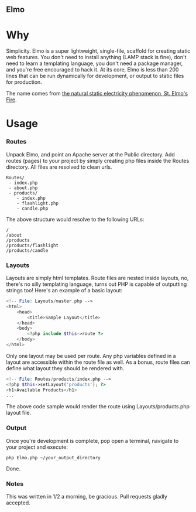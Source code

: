 Elmo
----

# Why

Simplicity. Elmo is a super lightweight, single-file, scaffold for creating static web features. You don't need to install anything (LAMP stack is fine), don't need to learn a templating language, you don't need a package manager, and you're ~~free~~ encouraged to hack it. At its core, Elmo is less than 200 lines that can be run dynamically for development, or output to static files for production.  

The name comes from [the natural static electricity phenomenon, St. Elmo's Fire](http://en.wikipedia.org/wiki/St._Elmo's_fire).

# Usage

### Routes

Unpack Elmo, and point an Apache server at the Public directory. Add routes (pages) to your project by simply creating php files inside the Routes directory. All files are resolved to clean urls. 

	Routes/
	 - index.php
	 - about.php
	 - products/
	 	- index.php
	 	- flashlight.php
	 	- candle.php
	 	
The above structure would resolve to the following URLs:

	/
	/about
	/products
	/products/flashlight
	/products/candle
	

### Layouts

Layouts are simply html templates. Route files are nested inside layouts, no, there's no silly templating language, turns out PHP is capable of outputting strings too! Here's an example of a basic layout:

```php
<!-- File: Layouts/master.php -->
<html>
	<head>
		<title>Sample Layout</title>
	</head>
	<body>
		<?php include $this->route ?>
	</body>
</html>
```

 Only one layout may be used per route. Any php variables defined in a layout are accessible within the route file as well. As a bonus, route files can define what layout they should be rendered with. 
 
```php
<!-- File: Routes/products/index.php -->
<?php $this->setLayout('products'); ?>
<h1>Available Products</h1>
...
```

The above code sample would render the route using Layouts/products.php layout file.


### Output

Once you're development is complete, pop open a terminal, navigate to your project and execute:

	php Elmo.php ~/your_output_directory
	
Done.

### Notes

This was written in 1/2 a morning, be gracious. Pull requests gladly accepted.